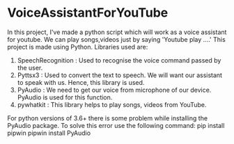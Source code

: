 # VoiceAssistantForYouTube


In this project, I've made a python script which will work as a voice assistant for youtube. 
We can play songs,videos just by saying 'Youtube play ....' 
This project is made using Python. 
Libraries used are: 
1. SpeechRecognition : Used to recognise the voice command passed by the user.
2. Pyttsx3 : Used to convert the text to speech. We will want our assistant to speak with us. Hence, this library is used.
3. PyAudio : We need to get our voice from microphone of our device. PyAudio is used for this function.
4. pywhatkit : This library helps to play songs, videos from YouTube.

For python versions of 3.6+ there is some problem while installing the PyAudio package. 
To solve this error use the following command: 
 pip install pipwin
 pipwin install PyAudio
 
